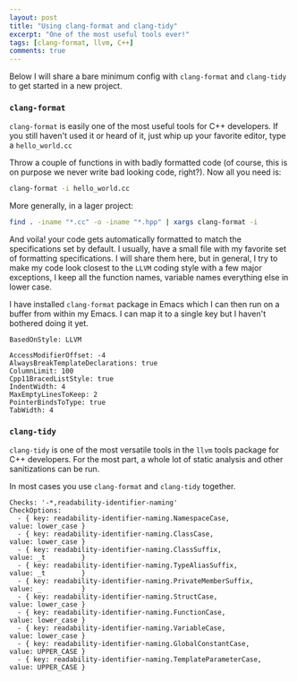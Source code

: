 ```yaml
---
layout: post
title: "Using clang-format and clang-tidy"
excerpt: "One of the most useful tools ever!"
tags: [clang-format, llvm, C++]
comments: true
---
```

Below I will share a bare minimum config with `clang-format` and `clang-tidy` to
get started in a new project.
### `clang-format`
`clang-format` is easily one of the most useful tools for C++ developers. If you
still haven't used it or heard of it, just whip up your favorite editor, type a
`hello_world.cc`

Throw a couple of functions in with badly formatted code (of course, this is on
purpose we never write bad looking code, right?). Now all you need is:

```bash
clang-format -i hello_world.cc
```
More generally, in a lager project:
```bash
find . -iname "*.cc" -o -iname "*.hpp" | xargs clang-format -i
```

And voila! your code gets automatically formatted to match the specifications
set by default. I usually, have a small file with my favorite set of formatting
specifications. I will share them here, but in general, I try to make my code
look closest to the `LLVM` coding style with a few major exceptions, I keep all
the function names, variable names everything else in lower case.

I have installed `clang-format` package in Emacs which I can then run on a
buffer from within my Emacs. I can map it to a single key but I haven't bothered
doing it yet.

```
BasedOnStyle: LLVM

AccessModifierOffset: -4
AlwaysBreakTemplateDeclarations: true
ColumnLimit: 100
Cpp11BracedListStyle: true
IndentWidth: 4
MaxEmptyLinesToKeep: 2
PointerBindsToType: true
TabWidth: 4
```

### `clang-tidy`
`clang-tidy` is one of the most versatile tools in the `llvm` tools package for
C++ developers. For the most part, a whole lot of static analysis and other
sanitizations can be run.

In most cases you use `clang-format` and `clang-tidy` together.

```
Checks: '-*,readability-identifier-naming'
CheckOptions:
  - { key: readability-identifier-naming.NamespaceCase,          value: lower_case }
  - { key: readability-identifier-naming.ClassCase,              value: lower_case }
  - { key: readability-identifier-naming.ClassSuffix,            value: _t         }
  - { key: readability-identifier-naming.TypeAliasSuffix,        value: _t         }
  - { key: readability-identifier-naming.PrivateMemberSuffix,    value: _          }
  - { key: readability-identifier-naming.StructCase,             value: lower_case }
  - { key: readability-identifier-naming.FunctionCase,           value: lower_case }
  - { key: readability-identifier-naming.VariableCase,           value: lower_case }
  - { key: readability-identifier-naming.GlobalConstantCase,  	 value: UPPER_CASE }
  - { key: readability-identifier-naming.TemplateParameterCase,  value: UPPER_CASE }
```
